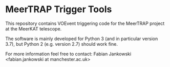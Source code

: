 # MeerTRAP Trigger Tools #

This repository contains VOEvent triggering code for the MeerTRAP project at
the MeerKAT telescope.

The software is mainly developed for Python 3 (and in particular version 3.7), but
Python 2 (e.g. version 2.7) should work fine.

For more information feel free to contact: Fabian Jankowski <fabian.jankowski at manchester.ac.uk>
